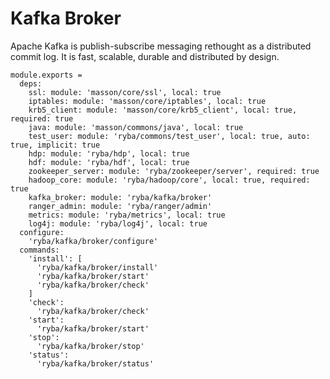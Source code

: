 
# Kafka Broker

Apache Kafka is publish-subscribe messaging rethought as a distributed commit
log. It is fast, scalable, durable and distributed by design.

    module.exports =
      deps:
        ssl: module: 'masson/core/ssl', local: true
        iptables: module: 'masson/core/iptables', local: true
        krb5_client: module: 'masson/core/krb5_client', local: true, required: true
        java: module: 'masson/commons/java', local: true
        test_user: module: 'ryba/commons/test_user', local: true, auto: true, implicit: true
        hdp: module: 'ryba/hdp', local: true
        hdf: module: 'ryba/hdf', local: true
        zookeeper_server: module: 'ryba/zookeeper/server', required: true
        hadoop_core: module: 'ryba/hadoop/core', local: true, required: true
        kafka_broker: module: 'ryba/kafka/broker'
        ranger_admin: module: 'ryba/ranger/admin'
        metrics: module: 'ryba/metrics', local: true
        log4j: module: 'ryba/log4j', local: true
      configure:
        'ryba/kafka/broker/configure'
      commands:
        'install': [
          'ryba/kafka/broker/install'
          'ryba/kafka/broker/start'
          'ryba/kafka/broker/check'
        ]
        'check':
          'ryba/kafka/broker/check'
        'start':
          'ryba/kafka/broker/start'
        'stop':
          'ryba/kafka/broker/stop'
        'status':
          'ryba/kafka/broker/status'
